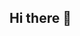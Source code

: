## Hi there 👋

<!--
**alrg2007/Meu nome é Rian Gabriel

Estou estudando na Alura
Estou me desenvolvendo na linguagem JavaScript
Utilizo esse espaço para minha organização e compartilhamento dos meu projetos desenvolvidos

Você pode entrar em contato comigo 📫
riangabr2711@email.com

-----------------------------------------------------------------------------------------------------

alrg2007/My name is Rian Gabriel

I'm studying at Alura
I'm developing in the JavaScript language
I use this space to organize and share my projects.

You can contact me 📫
riangabr2711@email.com

